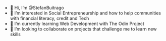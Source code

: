 - 👋 Hi, I’m @StefanBuitrago
- 👀 I’m interested in Social Entrepreneurship and how to help communities with financial literacy, credit and Tech
- 🌱 I’m currently learning Web Development with The Odin Project
- 💞️ I’m looking to collaborate on projects that challenge me to learn new skills


<!---
StefanBuitrago/StefanBuitrago is a ✨ special ✨ repository because its `README.md` (this file) appears on your GitHub profile.
You can click the Preview link to take a look at your changes.
--->
